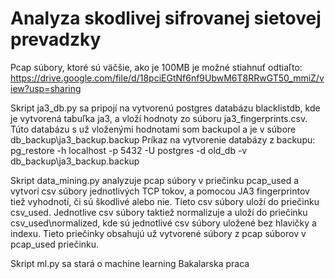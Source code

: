 #  Analyza skodlivej sifrovanej sietovej prevadzky

Pcap súbory, ktoré sú väčšie, ako je 100MB je možné stiahnuť odtiaľto: https://drive.google.com/file/d/18pciEGtNf6nf9UbwM6T8RRwGT50_mmiZ/view?usp=sharing

Skript ja3_db.py sa pripojí na vytvorenú postgres databázu blacklistdb, kde je vytvorená tabuľka ja3, a vloží hodnoty zo súboru ja3_fingerprints.csv.
Túto databázu s už vloženými hodnotami som backupol a je v súbore db_backup\ja3_backup.backup
Príkaz na vytvorenie databázy z backupu: pg_restore -h localhost -p 5432 -U postgres -d old_db -v db_backup\ja3_backup.backup

Skript data_mining.py analyzuje pcap súbory v priečinku pcap_used  a vytvorí csv súbory jednotlivých TCP tokov, a pomocou JA3 fingerprintov tiež vyhodnotí, či sú škodlivé alebo nie. Tieto csv súbory uloží do priečinku csv_used. Jednotlive csv súbory taktiež normalizuje a uloží do priečinku csv_used\normalized, kde sú jednotlivé csv súbory uložené bez hlavičky a indexu. Tieto priečinky obsahujú už vytvorené súbory z pcap súborov v pcap_used priečinku.

Skript ml.py sa stará o machine learning
 Bakalarska praca 
